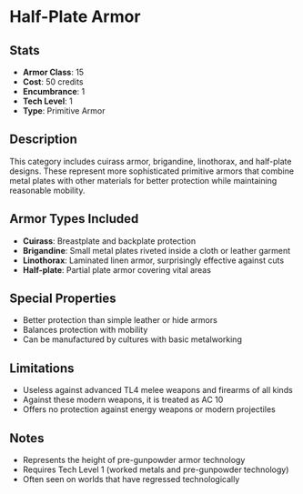 # Half-Plate Armor

## Stats
- **Armor Class**: 15
- **Cost**: 50 credits
- **Encumbrance**: 1
- **Tech Level**: 1
- **Type**: Primitive Armor

## Description
This category includes cuirass armor, brigandine, linothorax, and half-plate designs. These represent more sophisticated primitive armors that combine metal plates with other materials for better protection while maintaining reasonable mobility.

## Armor Types Included
- **Cuirass**: Breastplate and backplate protection
- **Brigandine**: Small metal plates riveted inside a cloth or leather garment
- **Linothorax**: Laminated linen armor, surprisingly effective against cuts
- **Half-plate**: Partial plate armor covering vital areas

## Special Properties
- Better protection than simple leather or hide armors
- Balances protection with mobility
- Can be manufactured by cultures with basic metalworking

## Limitations
- Useless against advanced TL4 melee weapons and firearms of all kinds
- Against these modern weapons, it is treated as AC 10
- Offers no protection against energy weapons or modern projectiles

## Notes
- Represents the height of pre-gunpowder armor technology
- Requires Tech Level 1 (worked metals and pre-gunpowder technology)
- Often seen on worlds that have regressed technologically